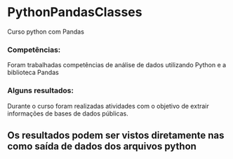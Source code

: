 # PythonPandasClasses
Curso python com Pandas

### Competências:
Foram trabalhadas competências de análise de dados utilizando Python e a biblioteca Pandas

### Alguns resultados:
Durante o curso foram realizadas atividades com o objetivo de extrair informações de bases de dados públicas.

## Os resultados podem ser vistos diretamente nas como saída de dados dos arquivos python
